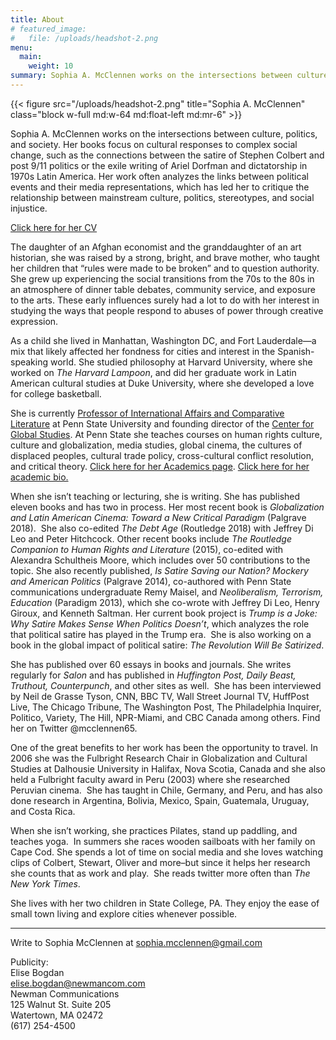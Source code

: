 ```yaml
---
title: About
# featured_image:
#   file: /uploads/headshot-2.png
menu:
  main: 
    weight: 10
summary: Sophia A. McClennen works on the intersections between culture, politics, and society. Her books focus on cultural responses to complex social change, such as the connections between the satire of Stephen Colbert and post 9/11 politics or the exile writing of Ariel Dorfman and dictatorship in 1970s Latin America. Her work often analyzes the links between political events and their media representations, which has led her to critique the relationship between mainstream culture, political praxis, stereotypes, and social injustice.
---
```


{{< figure src="/uploads/headshot-2.png" title="Sophia A. McClennen" class="block w-full md:w-64 md:float-left md:mr-6" >}} 

Sophia A. McClennen works on the intersections between culture, politics, and society. Her books focus on cultural responses to complex social change, such as the connections between the satire of Stephen Colbert and post 9/11 politics or the exile writing of Ariel Dorfman and dictatorship in 1970s Latin America. Her work often analyzes the links between political events and their media representations, which has led her to critique the relationship between mainstream culture, politics, stereotypes, and social injustice.

[Click here for her CV](https://www.dropbox.com/s/a6m5aokh8jj3rfs/cv%202019.pdf?dl=0)

The daughter of an Afghan economist and the granddaughter of an art historian, she was raised by a strong, bright, and brave mother, who taught her children that “rules were made to be broken” and to question authority. She grew up experiencing the social transitions from the 70s to the 80s in an atmosphere of dinner table debates, community service, and exposure to the arts. These early influences surely had a lot to do with her interest in studying the ways that people respond to abuses of power through creative expression.

As a child she lived in Manhattan, Washington DC, and Fort Lauderdale—a mix that likely affected her fondness for cities and interest in the Spanish-speaking world. She studied philosophy at Harvard University, where she worked on *The Harvard Lampoon*, and did her graduate work in Latin American cultural studies at Duke University, where she developed a love for college basketball.

She is currently [Professor of International Affairs and Comparative Literature](https://sia.psu.edu/faculty/sophia_mcclennen) at Penn State University and founding director of the [Center for Global Studies](https://cgs.psu.edu/). At Penn State she teaches courses on human rights culture, culture and globalization, media studies, global cinema, the cultures of displaced peoples, cultural trade policy, cross-cultural conflict resolution, and critical theory. [Click here for her Academics page](https://sophiamcclennen.com/academics/ "Academics"). [Click here for her academic bio.](https://sia.psu.edu/faculty/sophia_mcclennen)

When she isn’t teaching or lecturing, she is writing. She has published eleven books and has two in process. Her most recent book is *Globalization and Latin American Cinema: Toward a New Critical Paradigm* (Palgrave 2018).&nbsp; She also co-edited *The Debt Age* (Routledge 2018) with Jeffrey Di Leo and Peter Hitchcock. Other recent books include&nbsp;*The Routledge Companion to Human Rights and Literature*&nbsp;(2015), co-edited with Alexandra Schultheis Moore, which includes over 50 contributions to the topic. She also recently published,&nbsp;*Is Satire Saving our Nation? Mockery and American Politics&nbsp;*(Palgrave 2014), co-authored with Penn State communications undergraduate Remy Maisel, and&nbsp;*Neoliberalism, Terrorism, Education&nbsp;*(Paradigm 2013), which she co-wrote with Jeffrey Di Leo, Henry Giroux, and Kenneth Saltman. Her current book project is&nbsp;*Trump is a Joke: Why Satire Makes Sense When Politics Doesn’t*, which analyzes the role that political satire has played in the Trump era.&nbsp; She is also working on a book in the global impact of political satire: *The Revolution Will Be Satirized*.

She has published over 60 essays in books and journals. She writes regularly for&nbsp;*Salon*&nbsp;and has published in&nbsp;*Huffington Post, Daily Beast, Truthout, Counterpunch*, and other sites as well. &nbsp;She has been interviewed by Neil de Grasse Tyson, CNN, BBC TV, Wall Street Journal TV, HuffPost Live, The Chicago Tribune, The Washington Post, The Philadelphia Inquirer, Politico, Variety, The Hill, NPR-Miami, and CBC Canada among others. Find her on Twitter @mcclennen65.

One of the great benefits to her work has been the opportunity to travel. In 2006 she was the Fulbright Research Chair in Globalization and Cultural Studies at Dalhousie University in Halifax, Nova Scotia, Canada and she also held a Fulbright faculty award in Peru (2003) where she researched Peruvian cinema.&nbsp; She has taught in Chile, Germany, and Peru, and has also done research in Argentina, Bolivia, Mexico, Spain, Guatemala, Uruguay, and Costa Rica.

When she isn’t working, she practices Pilates, stand up paddling, and teaches yoga.&nbsp; In summers she races wooden sailboats with her family on Cape Cod. She spends a lot of time on social media and she loves watching clips of Colbert, Stewart, Oliver and more–but since it helps her research she counts that as work and play.&nbsp; She reads twitter more often than *The New York Times*.

She lives with her two children in State College, PA. They enjoy the ease of small town living and explore cities whenever possible.

---

Write to Sophia McClennen at [sophia.mcclennen@gmail.com](mailto:sophia.mcclennen@gmail.com)

Publicity:<br>Elise Bogdan<br>elise.bogdan@newmancom.com<br>Newman Communications<br>125 Walnut St. Suite 205<br>Watertown, MA 02472<br>(617) 254-4500